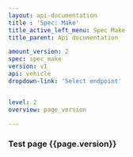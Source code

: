 ```yaml
---
layout: api-documentation
title : 'Spec: Make'
title_active_left_menu: Spec Make
title_parent: Api documentation

amount_version: 2
spec: spec_make
version: v1
api: vehicle
dropdown-link: 'Select endpoint'


level: 2
overview: page_version

---
```



### Test page {{page.version}}


